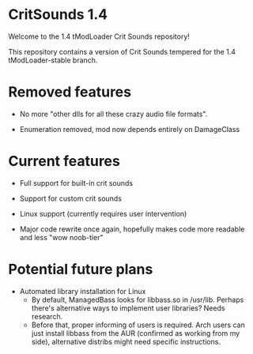 # CritSounds 1.4
Welcome to the 1.4 tModLoader Crit Sounds repository!

This repository contains a version of Crit Sounds tempered for the 1.4 tModLoader-stable branch.

# Removed features

- No more "other dlls for all these crazy audio file formats".
	
- Enumeration removed, mod now depends entirely on DamageClass

# Current features

- Full support for built-in crit sounds

- Support for custom crit sounds

- Linux support (currently requires user intervention)

- Major code rewrite once again, hopefully makes code more readable and less "wow noob-tier"

# Potential future plans

- Automated library installation for Linux
	- By default, ManagedBass looks for libbass.so in /usr/lib. Perhaps there's alternative ways to implement user libraries? Needs research.
	- Before that, proper informing of users is required. Arch users can just install libbass from the AUR (confirmed as working from my side), alternative distribs might need specific instructions.
